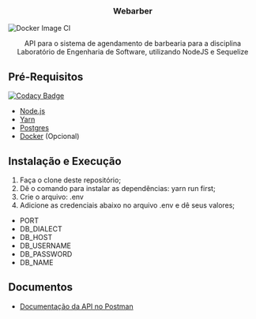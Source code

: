 <h3 align="center">
  Webarber
</h3>

![Docker Image CI](https://github.com/viniferraria/webarber-backend/workflows/Docker%20Image%20CI/badge.svg?branch=master)

<p align="center">API para o sistema de agendamento de barbearia para a disciplina Laboratório de Engenharia de Software, utilizando NodeJS e Sequelize</p>

## Pré-Requisitos

[![Codacy Badge](https://api.codacy.com/project/badge/Grade/6d498df42eed4490a9546824a7b373da)](https://app.codacy.com/gh/viniferraria/webarber-backend?utm_source=github.com&utm_medium=referral&utm_content=viniferraria/webarber-backend&utm_campaign=Badge_Grade_Settings)

- [Node.js](https://nodejs.org/en/)
- [Yarn](https://yarnpkg.com/pt-BR/docs/install)
- [Postgres](https://www.postgresql.org/docs/12/index.html)
- [Docker](https://www.docker.com/get-started) (Opcional)

## Instalação e Execução

1. Faça o clone deste repositório;
2. Dê o comando para instalar as dependências: yarn run first;
3. Crie o arquivo: .env
4. Adicione as credenciais abaixo no arquivo .env e dê seus valores;
- PORT
- DB_DIALECT
- DB_HOST
- DB_USERNAME
- DB_PASSWORD
- DB_NAME

## Documentos
- [Documentação da API no Postman](https://documenter.getpostman.com/view/6734624/TVKD2cr3)
